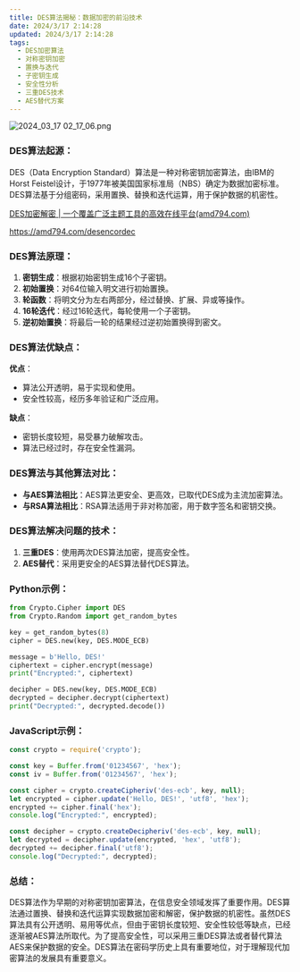 ```yaml
---
title: DES算法揭秘：数据加密的前沿技术
date: 2024/3/17 2:14:28
updated: 2024/3/17 2:14:28
tags:
  - DES加密算法
  - 对称密钥加密
  - 置换与迭代
  - 子密钥生成
  - 安全性分析
  - 三重DES技术
  - AES替代方案
---
```



<img src="https://static.amd794.com/blog/images/2024_03_17 02_17_06.png@blog" title="2024_03_17 02_17_06.png" alt="2024_03_17 02_17_06.png"/>

### DES算法起源：

DES（Data Encryption Standard）算法是一种对称密钥加密算法，由IBM的Horst
Feistel设计，于1977年被美国国家标准局（NBS）确定为数据加密标准。DES算法基于分组密码，采用置换、替换和迭代运算，用于保护数据的机密性。

[DES加密解密 | 一个覆盖广泛主题工具的高效在线平台(amd794.com)](https://amd794.com/desencordec)

https://amd794.com/desencordec

### DES算法原理：

1. **密钥生成**：根据初始密钥生成16个子密钥。
2. **初始置换**：对64位输入明文进行初始置换。
3. **轮函数**：将明文分为左右两部分，经过替换、扩展、异或等操作。
4. **16轮迭代**：经过16轮迭代，每轮使用一个子密钥。
5. **逆初始置换**：将最后一轮的结果经过逆初始置换得到密文。

### DES算法优缺点：

**优点**：

- 算法公开透明，易于实现和使用。
- 安全性较高，经历多年验证和广泛应用。

**缺点**：

- 密钥长度较短，易受暴力破解攻击。
- 算法已经过时，存在安全性漏洞。

### DES算法与其他算法对比：

- **与AES算法相比**：AES算法更安全、更高效，已取代DES成为主流加密算法。
- **与RSA算法相比**：RSA算法适用于非对称加密，用于数字签名和密钥交换。

### DES算法解决问题的技术：

1. **三重DES**：使用两次DES算法加密，提高安全性。
2. **AES替代**：采用更安全的AES算法替代DES算法。

### Python示例：

```python
from Crypto.Cipher import DES
from Crypto.Random import get_random_bytes

key = get_random_bytes(8)
cipher = DES.new(key, DES.MODE_ECB)

message = b'Hello, DES!'
ciphertext = cipher.encrypt(message)
print("Encrypted:", ciphertext)

decipher = DES.new(key, DES.MODE_ECB)
decrypted = decipher.decrypt(ciphertext)
print("Decrypted:", decrypted.decode())
```

### JavaScript示例：

```javascript
const crypto = require('crypto');

const key = Buffer.from('01234567', 'hex');
const iv = Buffer.from('01234567', 'hex');

const cipher = crypto.createCipheriv('des-ecb', key, null);
let encrypted = cipher.update('Hello, DES!', 'utf8', 'hex');
encrypted += cipher.final('hex');
console.log("Encrypted:", encrypted);

const decipher = crypto.createDecipheriv('des-ecb', key, null);
let decrypted = decipher.update(encrypted, 'hex', 'utf8');
decrypted += decipher.final('utf8');
console.log("Decrypted:", decrypted);
```

### 总结：

DES算法作为早期的对称密钥加密算法，在信息安全领域发挥了重要作用。DES算法通过置换、替换和迭代运算实现数据加密和解密，保护数据的机密性。虽然DES算法具有公开透明、易用等优点，但由于密钥长度较短、安全性较低等缺点，已经逐渐被AES算法所取代。为了提高安全性，可以采用三重DES算法或者替代算法AES来保护数据的安全。DES算法在密码学历史上具有重要地位，对于理解现代加密算法的发展具有重要意义。